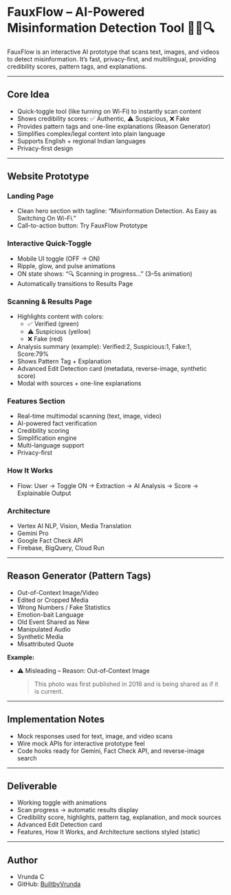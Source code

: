 # FauxFlow – AI-Powered Misinformation Detection Tool 🕵️‍♀️🔍

FauxFlow is an interactive AI prototype that scans text, images, and videos to detect misinformation. It’s fast, privacy-first, and multilingual, providing credibility scores, pattern tags, and explanations.

---

## Core Idea
- Quick-toggle tool (like turning on Wi-Fi) to instantly scan content
- Shows credibility scores: ✅ Authentic, ⚠ Suspicious, ❌ Fake
- Provides pattern tags and one-line explanations (Reason Generator)
- Simplifies complex/legal content into plain language
- Supports English + regional Indian languages
- Privacy-first design

---

## Website Prototype

### Landing Page
- Clean hero section with tagline: “Misinformation Detection. As Easy as Switching On Wi-Fi.”
- Call-to-action button: Try FauxFlow Prototype

### Interactive Quick-Toggle
- Mobile UI toggle (OFF → ON)
- Ripple, glow, and pulse animations
- ON state shows: “🔍 Scanning in progress…” (3–5s animation)
- Automatically transitions to Results Page

### Scanning & Results Page
- Highlights content with colors:
  - ✅ Verified (green)
  - ⚠ Suspicious (yellow)
  - ❌ Fake (red)
- Analysis summary (example): Verified:2, Suspicious:1, Fake:1, Score:79%
- Shows Pattern Tag + Explanation
- Advanced Edit Detection card (metadata, reverse-image, synthetic score)
- Modal with sources + one-line explanations

### Features Section
- Real-time multimodal scanning (text, image, video)
- AI-powered fact verification
- Credibility scoring
- Simplification engine
- Multi-language support
- Privacy-first

### How It Works
- Flow: User → Toggle ON → Extraction → AI Analysis → Score → Explainable Output

### Architecture
- Vertex AI NLP, Vision, Media Translation
- Gemini Pro
- Google Fact Check API
- Firebase, BigQuery, Cloud Run

---

## Reason Generator (Pattern Tags)
- Out-of-Context Image/Video
- Edited or Cropped Media
- Wrong Numbers / Fake Statistics
- Emotion-bait Language
- Old Event Shared as New
- Manipulated Audio
- Synthetic Media
- Misattributed Quote

**Example:**
- ⚠ Misleading – Reason: Out-of-Context Image
  > This photo was first published in 2016 and is being shared as if it is current.

---

## Implementation Notes
- Mock responses used for text, image, and video scans
- Wire mock APIs for interactive prototype feel
- Code hooks ready for Gemini, Fact Check API, and reverse-image search

---


## Deliverable
- Working toggle with animations
- Scan progress → automatic results display
- Credibility score, highlights, pattern tag, explanation, and mock sources
- Advanced Edit Detection card
- Features, How It Works, and Architecture sections styled (static)

---

## Author
- Vrunda C
- GitHub: [BuiltbyVrunda](https://github.com/BuiltbyVrunda)

